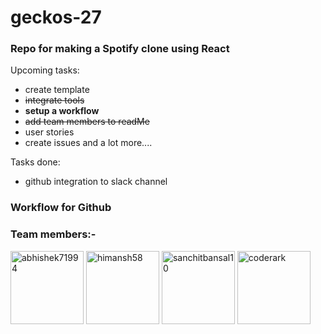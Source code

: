 # geckos-27
### Repo for making a Spotify clone using React

Upcoming tasks:

 * create template
 * ~~integrate tools~~
 * __setup a workflow__
 * ~~add team members to readMe~~
 * user stories
 * create issues and a lot more....

Tasks done:
 * github integration to slack channel

### Workflow for Github

### Team members:-

[<img alt="abhishek71994" src="https://avatars1.githubusercontent.com/u/8072400?v=4&s=117" width="117">](https://github.com/abhishek71994)
[<img alt="himansh58" src="https://avatars3.githubusercontent.com/u/18519168?s=400&v=4" width="117">](https://github.com/himansh58)
[<img alt="sanchitbansal10" src="https://avatars1.githubusercontent.com/u/16536741?s=400&v=4" width="117">](https://github.com/sanchitbansal10)
[<img alt="coderark" src="https://avatars0.githubusercontent.com/u/8248222?s=400&v=4" width="117">](https://github.com/coderark)